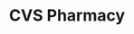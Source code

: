 ---
title: "CVS Pharmacy"
url: /washington/cvs-pharmacy-new-york-avenue-northwest/
shop: Drogerie
---